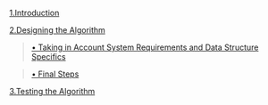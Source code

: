 [1.Introduction](intro.md)

[2.Designing the Algorithm](designing.md)

> [• Taking in Account System Requirements and Data Structure Specifics](./designing.md#taking-in-account-the-data-structure's-specifics)

> [• Final Steps](./designing.md#final-steps)

[3.Testing the Algorithm](testing.md)